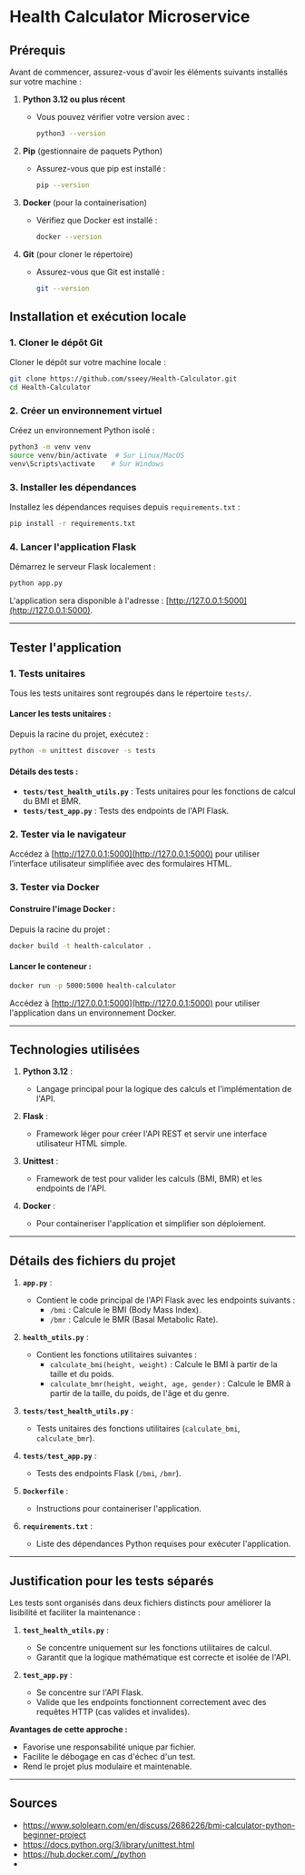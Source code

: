 # Health Calculator Microservice

## **Prérequis**

Avant de commencer, assurez-vous d'avoir les éléments suivants installés sur votre machine :

1. **Python 3.12 ou plus récent**
   - Vous pouvez vérifier votre version avec :
     ```bash
     python3 --version
     ```

2. **Pip** (gestionnaire de paquets Python)
   - Assurez-vous que pip est installé :
     ```bash
     pip --version
     ```

3. **Docker** (pour la containerisation)
   - Vérifiez que Docker est installé :
     ```bash
     docker --version
     ```

4. **Git** (pour cloner le répertoire)
   - Assurez-vous que Git est installé :
     ```bash
     git --version
     ```

## **Installation et exécution locale**

### 1. **Cloner le dépôt Git**
Cloner le dépôt sur votre machine locale :
```bash
git clone https://github.com/sseey/Health-Calculator.git
cd Health-Calculator
```

### 2. **Créer un environnement virtuel**
Créez un environnement Python isolé :
```bash
python3 -m venv venv
source venv/bin/activate  # Sur Linux/MacOS
venv\Scripts\activate    # Sur Windows
```

### 3. **Installer les dépendances**
Installez les dépendances requises depuis `requirements.txt` :
```bash
pip install -r requirements.txt
```

### 4. **Lancer l'application Flask**
Démarrez le serveur Flask localement :
```bash
python app.py
```

L'application sera disponible à l'adresse : [http://127.0.0.1:5000](http://127.0.0.1:5000).

---

## **Tester l'application**

### 1. **Tests unitaires**
Tous les tests unitaires sont regroupés dans le répertoire `tests/`.

#### Lancer les tests unitaires :
Depuis la racine du projet, exécutez :
```bash
python -m unittest discover -s tests
```

#### Détails des tests :
- **`tests/test_health_utils.py`** : Tests unitaires pour les fonctions de calcul du BMI et BMR.
- **`tests/test_app.py`** : Tests des endpoints de l'API Flask.

### 2. **Tester via le navigateur**
Accédez à [http://127.0.0.1:5000](http://127.0.0.1:5000) pour utiliser l'interface utilisateur simplifiée avec des formulaires HTML.

### 3. **Tester via Docker**

#### Construire l'image Docker :
Depuis la racine du projet :
```bash
docker build -t health-calculator .
```

#### Lancer le conteneur :
```bash
docker run -p 5000:5000 health-calculator
```

Accédez à [http://127.0.0.1:5000](http://127.0.0.1:5000) pour utiliser l'application dans un environnement Docker.

---

## **Technologies utilisées**

1. **Python 3.12** :
   - Langage principal pour la logique des calculs et l'implémentation de l'API.

2. **Flask** :
   - Framework léger pour créer l'API REST et servir une interface utilisateur HTML simple.

3. **Unittest** :
   - Framework de test pour valider les calculs (BMI, BMR) et les endpoints de l'API.

4. **Docker** :
   - Pour containeriser l'application et simplifier son déploiement.

---

## **Détails des fichiers du projet**

1. **`app.py`** :
   - Contient le code principal de l'API Flask avec les endpoints suivants :
     - `/bmi` : Calcule le BMI (Body Mass Index).
     - `/bmr` : Calcule le BMR (Basal Metabolic Rate).

2. **`health_utils.py`** :
   - Contient les fonctions utilitaires suivantes :
     - `calculate_bmi(height, weight)` : Calcule le BMI à partir de la taille et du poids.
     - `calculate_bmr(height, weight, age, gender)` : Calcule le BMR à partir de la taille, du poids, de l'âge et du genre.

3. **`tests/test_health_utils.py`** :
   - Tests unitaires des fonctions utilitaires (`calculate_bmi`, `calculate_bmr`).

4. **`tests/test_app.py`** :
   - Tests des endpoints Flask (`/bmi`, `/bmr`).

5. **`Dockerfile`** :
   - Instructions pour containeriser l'application.

6. **`requirements.txt`** :
   - Liste des dépendances Python requises pour exécuter l'application.

---

## **Justification pour les tests séparés**

Les tests sont organisés dans deux fichiers distincts pour améliorer la lisibilité et faciliter la maintenance :

1. **`test_health_utils.py`** :
   - Se concentre uniquement sur les fonctions utilitaires de calcul.
   - Garantit que la logique mathématique est correcte et isolée de l'API.

2. **`test_app.py`** :
   - Se concentre sur l'API Flask.
   - Valide que les endpoints fonctionnent correctement avec des requêtes HTTP (cas valides et invalides).

**Avantages de cette approche :**
- Favorise une responsabilité unique par fichier.
- Facilite le débogage en cas d'échec d'un test.
- Rend le projet plus modulaire et maintenable.

---

## **Sources**

- https://www.sololearn.com/en/discuss/2686226/bmi-calculator-python-beginner-project
- https://docs.python.org/3/library/unittest.html
- https://hub.docker.com/_/python
- 